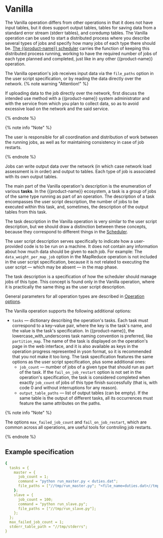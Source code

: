 # Vanilla

The Vanilla operation differs from other operations in that it does not have input tables, but it does support output tables, tables for saving data from a standard error stream (stderr tables), and coredump tables. The Vanilla operation can be used to start a distributed process where you describe several types of jobs and specify how many jobs of each type there should be. [The {{product-name}} scheduler](../../../user-guide/data-processing/scheduler/scheduler-and-pools.md) carries the function of keeping this distributed process running, working to have the required number of jobs of each type planned and completed, just like in any other {{product-name}} operation.

The Vanilla operation's job receives input data via the `file_paths` option in the user script specification, or by reading the data directly over the network.
{% note warning "Attention!" %}

If uploading data to the job directly over the network, first discuss the intended use method with a {{product-name}} system administrator and with the service from which you plan to collect data, so as to avoid excessive load on the network and the said service.

{% endnote %}

{% note info "Note" %}

The user is responsible for all coordination and distribution of work between the running jobs, as well as for maintaining consistency in case of job restarts.

{% endnote %}

Jobs can write output data over the network (in which case network load assessment is in order) and output to tables. Each type of job is associated with its own output tables.

The main part of the Vanilla operation's description is the enumeration of various **tasks**. In the {{product-name}} ecosystem, a task is a group of jobs of the same type running as part of an operation. The description of a task encompasses the user script description, the number of jobs to be executed within this task, and, sometimes, the description of the output tables from this task.

The task description in the Vanilla operation is very similar to the user script description, but we should draw a distinction between these concepts, because they correspond to different things in the [Scheduler](../../../user-guide/data-processing/scheduler/scheduler-and-pools.md).

The user script description serves specifically to indicate how a user-provided code is to be run on a machine. It does not contain any information about how much data should be given to each job. For example: The `data_weight_per_map_job` option in the MapReduce operation is not included in the user script specification, because it is not related to executing the user script — which may be absent — in the map phase.

The task description is a specification of how the scheduler should manage jobs of this type. This concept is found only in the Vanilla operation, where it is practically the same thing as the user script description.

General parameters for all operation types are described in [Operation options](../../../user-guide/data-processing/operations/operations-options.md).

The Vanilla operation supports the following additional options:

* `tasks` — dictionary describing the operation's tasks. Each task must correspond to a key–value pair, where the key is the task's name, and the value is the task's specification. In {{product-name}}, the lowercase_with_underscores task naming convention is preferred, like `partition_map`. The name of the task is displayed on the operation's page in the web interface, and it is also available as keys in the operation progress represented in yson format, so it is recommended that you not make it too long. The task specification features the same options as the user script specification, plus some additional ones:
   * `job_count` — number of jobs of a given type that should run as part of the task. If the `fail_on_job_restart` option is not set in the operation's specification, the task is considered completed when exactly `job_count` of jobs of this type finish successfully (that is, with code 0 and without interruptions for any reason).
   * `output_table_paths` — list of output tables (can be empty). If the same table is the output of different tasks, all its occurrences must feature the same attributes on the paths.

{% note info "Note" %}

The options `max_failed_job_count` and `fail_on_job_restart`, which are common across all operations, are useful tools for controling job restarts.

{% endnote %}

## Example specification

```yaml
{
  tasks = {
    master = {
      job_count = 1;
      command = "python run_master.py < duties.dat";
      file_paths = ["//tmp/run_master.py"; "<file_name=duties.dat>//tmp/duties_180124.dat"];
    };
    slave = {
      job_count = 100;
      command = "python run_slave.py";
      file_paths = ["//tmp/run_slave.py"];
    };
  };
  max_failed_job_count = 1;
  stderr_table_path = "//tmp/stderrs";
}
```

